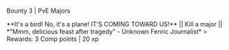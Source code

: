 Bounty 3 \| PvE Majors

\*\*It\'s a bird! No, it\'s a plane! IT\'S COMING TOWARD US!\*\* \|\|
Kill a major \|\| \*\"Mmm, delicious feast after tragedy\" - Unknown
Fenric Journalist\* \> Rewards: 3 Comp points \| 20 xp
